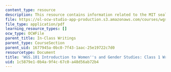 ```yaml
---
content_type: resource
description: This resource contains information related to the MIT seal controversy.
file: https://ol-ocw-studio-app-production.s3.amazonaws.com/courses/wgs-101-introduction-to-womens-and-gender-studies-fall-2014/1c5879e10b4a9f4c67c0a48d56ab72b4_MITWGS_101F14_InClass1.pdf
file_type: application/pdf
learning_resource_types: []
ocw_type: OCWFile
parent_title: In-Class Writings
parent_type: CourseSection
parent_uid: 1677945a-0bc0-7f43-1aac-25e19722c7d0
resourcetype: Document
title: 'WGS.101 Introduction to Women''s and Gender Studies: Class 1 Writing'
uid: 1c5879e1-0b4a-9f4c-67c0-a48d56ab72b4
---
```

